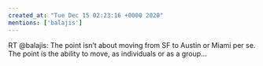 ```yaml
---
created_at: "Tue Dec 15 02:23:16 +0000 2020"
mentions: ['balajis']
---
```


RT @balajis: The point isn’t about moving from SF to Austin or Miami per se. The point is the ability to move, as individuals or as a group…